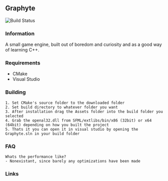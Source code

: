 ## Graphyte

![Build Status](https://travis-ci.org/Meowskyy/Graphyte.svg?branch=dev)

### Information

A small game engine, built out of boredom and curiosity and as a good way of learning C++.

### Requirements
- CMake
- Visual Studio

### Building
```
1. Set CMake's source folder to the downloaded folder
2. Set build directory to whatever folder you want
3. After installation drag the Assets folder into the build folder you selected
4. Grab the openal32.dll from SFML/extlibs/bin/x86 (32bit) or x64 (64bit) depending on how you built the project
5. Thats it you can open it in visual studio by opening the Graphyte.sln in your build folder
```


### FAQ
```
Whats the performance like?
- Nonexistant, since barely any optimizations have been made
```

### Links
